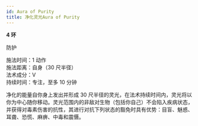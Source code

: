 ```yaml
---
id: Aura of Purity
title: 净化灵光Aura of Purity
---
```


**4 环**

防护

施法时间：1 动作  
施法距离：自身（30 尺半径）  
法术成分：V  
持续时间：专注，至多 10 分钟

净化的能量自你身上发出并形成 30 尺半径的灵光，在法术持续时间内，灵光将以你为中心随你移动。灵光范围内的非敌对生物（包括你自己）不会陷入疾病状态，并获得对毒素伤害的抗性，其进行对抗下列状态的豁免时具有优势：目盲、魅惑、耳聋、恐慌、麻痹、中毒和震慑。
